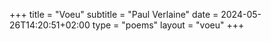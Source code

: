 +++
title = "Voeu"
subtitle = "Paul Verlaine"
date = 2024-05-26T14:20:51+02:00
type = "poems"
layout = "voeu"
+++
